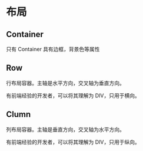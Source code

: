 # 布局

## Container

只有 Container 具有边框，背景色等属性

## Row

行布局容器。主轴是水平方向，交叉轴为垂直方向。

有前端经验的开发者，可以将其理解为 DIV，只用于横向。

## Clumn

列布局容器。主轴是垂直方向，交叉轴为水平方向。

有前端经验的开发者，可以将其理解为 DIV，只用于纵向。

